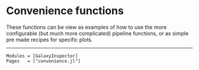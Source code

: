# Convenience functions

These functions can be view as examples of how to use the more configurable (but much more complicated) pipeline functions, or as simple pre made recipes for specific plots.

---

```@autodocs
Modules = [GalaxyInspector]
Pages   = ["convenience.jl"]
```
